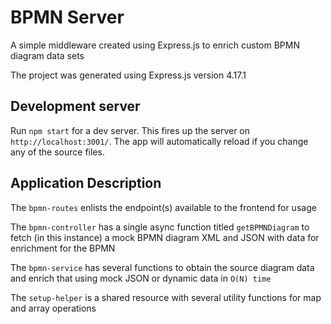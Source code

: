 # BPMN Server

A simple middleware created using Express.js to enrich custom BPMN diagram data sets

The project was generated using Express.js version 4.17.1

## Development server

Run `npm start` for a dev server. This fires up the server on `http://localhost:3001/`. The app will automatically reload if you change any of the source files.

## Application Description

The `bpmn-routes` enlists the endpoint(s) available to the frontend for usage

The `bpmn-controller` has a single async function titled `getBPMNDiagram` to fetch (in this instance) a mock BPMN diagram XML and JSON with data for enrichment for the BPMN

The `bpmn-service` has several functions to obtain the source diagram data and enrich that using mock JSON or dynamic data in `O(N) time`

The `setup-helper` is a shared resource with several utility functions for map and array operations
